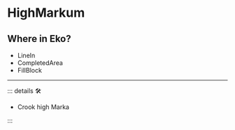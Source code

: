 # HighMarkum

## Where in Eko?

- LineIn
- CompletedArea
- FillBlock

---

<!-- =================================================== -->
<!-- =================================================== -->
<!-- =================================================== -->
<!-- =================================================== -->
<!-- =================================================== -->
::: details 🛠

- Crook high Marka

:::
